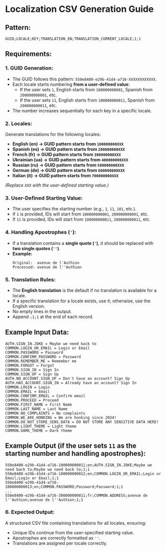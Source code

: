 # Localization CSV Generation Guide

## **Pattern:**
```
GUID;LOCALE;KEY;TRANSLATION_EN;TRANSLATION_CURRENT_LOCALE;1;1
```

## **Requirements:**

### **1. GUID Generation:**
- The GUID follows this pattern: `550e8400-e29b-41d4-a716-XXXXXXXXXXXX`.
- Each locale starts numbering **from a user-defined value**:
    - If the user sets `1`, English starts from `100000000001`, Spanish from `200000000001`, etc.
    - If the user sets `11`, English starts from `100000000011`, Spanish from `200000000011`, etc.
- The number increases sequentially for each key in a specific locale.

### **2. Locales:**
Generate translations for the following locales:
- **English (en) → GUID pattern starts from `100000000XXX`**
- **Spanish (es) → GUID pattern starts from `200000000XXX`**
- **French (fr) → GUID pattern starts from `300000000XXX`**
- **Ukrainian (ua) → GUID pattern starts from `400000000XXX`**
- **Russian (ru) → GUID pattern starts from `500000000XXX`**
- **German (de) → GUID pattern starts from `600000000XXX`**
- **Italian (it) → GUID pattern starts from `700000000XXX`**

*(Replace `XXX` with the user-defined starting value.)*

### **3. User-Defined Starting Value:**
- The user specifies the starting number (e.g., `1`, `11`, `101`, etc.).
- If `1` is provided, IDs will start from `100000000001`, `200000000001`, etc.
- If `11` is provided, IDs will start from `100000000011`, `200000000011`, etc.

### **4. Handling Apostrophes (`'`):**
- If a translation contains a **single quote (`'`)**, it should be replaced with **two single quotes (`''`)**.
- **Example:**
  ```
  Original:  avenue de l'Authion  
  Processed: avenue de l''Authion
  ```

### **5. Translation Rules:**
- The **English translation** is the default if no translation is available for a locale.
- If a specific translation for a locale exists, use it; otherwise, use the English version.
- No empty lines in the output.
- Append `;1;1` at the end of each record.

## **Example Input Data:**
```
AUTH.SIGN_IN.JOKE = Maybe we need back to
COMMON.LOGIN_OR_EMAIL = Login or Email
COMMON.PASSWORD = Password
COMMON.CONFIRM_PASSWORD = Password
COMMON.REMEMBER_ME = Remember me
COMMON.FORGOT = Forgot
COMMON.SIGN_IN = Sign In
COMMON.SIGN_UP = Sign Up
AUTH.NO_ACCOUNT.SIGN_UP = Don't have an account? Sign Up
AUTH.HAS_ACCOUNT.SIGN_IN = Already have an account? Sign In
COMMON.LOGIN = Login
COMMON.EMAIL = Email
COMMON.CONFIRM_EMAIL = Confirm email
COMMON.PROCEED = Proceed
COMMON.FIRST_NAME = First Name
COMMON.LAST_NAME = Last Name
COMMON.NO_COMPLAINTS = No complaints
COMMON.WE_ARE_HONKING = We are honking since 2024!
COMMON.DO_NOT_STORE_SENS_DATA = DO NOT STORE ANY SENSITIVE DATA HERE!
COMMON.LIGHT_THEME = Light theme
COMMON.DARK_THEME = Dark theme
```

## **Example Output (if the user sets `11` as the starting number and handling apostrophes):**
```
550e8400-e29b-41d4-a716-100000000011;en;AUTH.SIGN_IN.JOKE;Maybe we need back to;Maybe we need back to;1;1
550e8400-e29b-41d4-a716-100000000012;en;COMMON.LOGIN_OR_EMAIL;Login or Email;Login or Email;1;1
550e8400-e29b-41d4-a716-100000000013;en;COMMON.PASSWORD;Password;Password;1;1
...
550e8400-e29b-41d4-a716-300000000011;fr;COMMON.ADDRESS;avenue de l''Authion;avenue de l''Authion;1;1
```

### **6. Expected Output:**
A structured CSV file containing translations for all locales, ensuring:
- Unique IDs continue from the user-specified starting value.
- Apostrophes are correctly formatted as `''`.
- Translations are assigned per locale correctly.  
